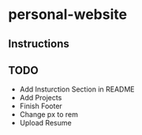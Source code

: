 # personal-website

## Instructions

## TODO
* Add Insturction Section in README
* Add Projects
* Finish Footer
* Change px to rem
* Upload Resume